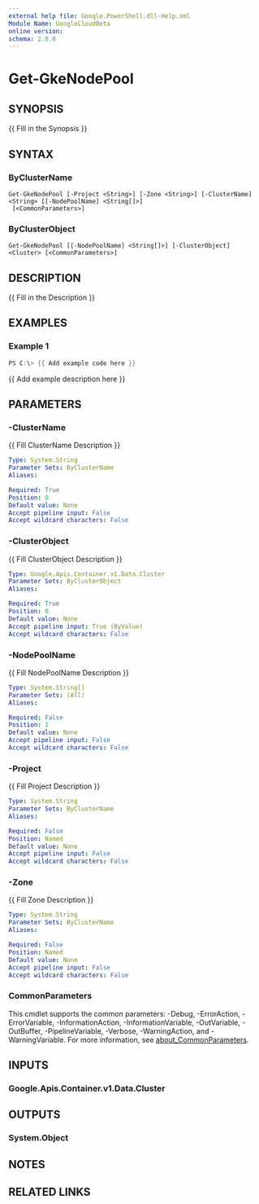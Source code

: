 ```yaml
---
external help file: Google.PowerShell.dll-Help.xml
Module Name: GoogleCloudBeta
online version:
schema: 2.0.0
---
```


# Get-GkeNodePool

## SYNOPSIS
{{ Fill in the Synopsis }}

## SYNTAX

### ByClusterName
```
Get-GkeNodePool [-Project <String>] [-Zone <String>] [-ClusterName] <String> [[-NodePoolName] <String[]>]
 [<CommonParameters>]
```

### ByClusterObject
```
Get-GkeNodePool [[-NodePoolName] <String[]>] [-ClusterObject] <Cluster> [<CommonParameters>]
```

## DESCRIPTION
{{ Fill in the Description }}

## EXAMPLES

### Example 1
```powershell
PS C:\> {{ Add example code here }}
```

{{ Add example description here }}

## PARAMETERS

### -ClusterName
{{ Fill ClusterName Description }}

```yaml
Type: System.String
Parameter Sets: ByClusterName
Aliases:

Required: True
Position: 0
Default value: None
Accept pipeline input: False
Accept wildcard characters: False
```

### -ClusterObject
{{ Fill ClusterObject Description }}

```yaml
Type: Google.Apis.Container.v1.Data.Cluster
Parameter Sets: ByClusterObject
Aliases:

Required: True
Position: 0
Default value: None
Accept pipeline input: True (ByValue)
Accept wildcard characters: False
```

### -NodePoolName
{{ Fill NodePoolName Description }}

```yaml
Type: System.String[]
Parameter Sets: (All)
Aliases:

Required: False
Position: 1
Default value: None
Accept pipeline input: False
Accept wildcard characters: False
```

### -Project
{{ Fill Project Description }}

```yaml
Type: System.String
Parameter Sets: ByClusterName
Aliases:

Required: False
Position: Named
Default value: None
Accept pipeline input: False
Accept wildcard characters: False
```

### -Zone
{{ Fill Zone Description }}

```yaml
Type: System.String
Parameter Sets: ByClusterName
Aliases:

Required: False
Position: Named
Default value: None
Accept pipeline input: False
Accept wildcard characters: False
```

### CommonParameters
This cmdlet supports the common parameters: -Debug, -ErrorAction, -ErrorVariable, -InformationAction, -InformationVariable, -OutVariable, -OutBuffer, -PipelineVariable, -Verbose, -WarningAction, and -WarningVariable. For more information, see [about_CommonParameters](http://go.microsoft.com/fwlink/?LinkID=113216).

## INPUTS

### Google.Apis.Container.v1.Data.Cluster

## OUTPUTS

### System.Object
## NOTES

## RELATED LINKS
